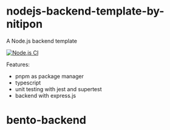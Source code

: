 # nodejs-backend-template-by-nitipon

A Node.js backend template

[![Node.js CI](https://github.com/nitipon-apaisri/nodejs-backend-template-by-nitipon/actions/workflows/node.js.yml/badge.svg?branch=main&event=push)](https://github.com/nitipon-apaisri/nodejs-backend-template-by-nitipon/actions/workflows/node.js.yml)

Features:
- pnpm as package manager
- typescript
- unit testing with jest and supertest
- backend with express.js
# bento-backend
